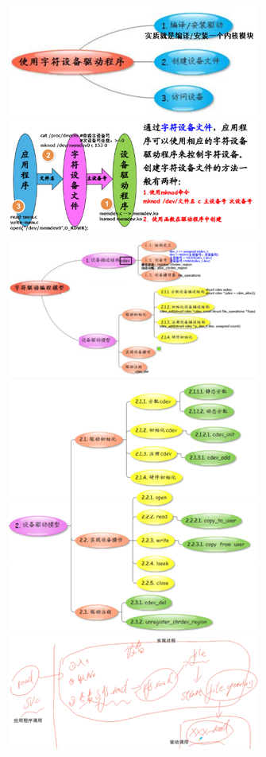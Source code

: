 ![](../photo/Pasted%20image%2020230507112847.png)
![](../photo/Pasted%20image%2020230507115238.png)
![](../photo/Pasted%20image%2020230507121806.png)
![](../photo/Pasted%20image%2020230507121911.png)
![](../photo/Pasted%20image%2020230507123410.png)
